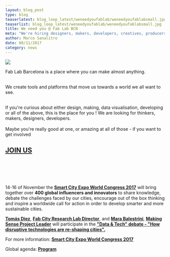```yaml
---
layout: blog_post
type: blog
teaserlatest: blog_loop_latest/weneedyoufablab/weneedyoufablabsmall.jpg
teaserlist: blog_loop_latest/weneedyoufablab/weneedyoufablabsmall.jpg
title: We need you @ Fab Lab BCN
meta: "We're hiring designers, makers, developers, creatives, producers and more to join our team in Barcelona!Want to design + develop things on the cutting edge of tech, culture & activism?"
author: Marco Sanalitro
date: 08/11/2017 
category: news
---
```


<img src= "http://www.fablabbcn.org/img/blog/blog_loop_latest/weneedyoufablab/weneedyoufablab1.jpg" align="middle"> 
<br>

Fab Lab Barcelona is a place where you can make almost anything. <br><br>

We create tools and platforms that move us towards a world we all want to see.<br><br>

If you're curious about either design, making, data visualisation, developing or all of the above, this is the place for you !
We are looking for thinkers, makers, designers, developers.<br><br>
Maybe you're really good at one, or amazing at all of those - if you want to get involved <h2><a href="https://fablabbarcelona.typeform.com/to/BWTPVj">JOIN US</a></h2><br><br> 

</i></p><br>



14-16 of November the <strong><a href="http://www.smartcityexpo.com/it/">Smart City Expo World Congress 2017</a></strong> will bring together over <strong>400 global influencers and innovators</strong> to share knowledge, debate the challenges faced by our cities, encourage out of the box thinking and inspire a worldwide call for action in order to develop smarter and more sustainable cities.

<strong><a href="https://fablabbcn.org/about_us.html">Tomás Diez</a></strong>, <strong><a href="http://fab.city/">Fab City Research Lab Director</a></strong>, and <strong><a href="https://fablabbcn.org/about_us.html">Mara Balestrini</a></strong>, <strong><a href="http://making-sense.eu/">Making Sense Project Leader</a></strong> will participate in the <strong><a href="http://www.smartcityexpo.com/en/topic-data">"Data & Tech" debate - "How disruptive technologies are re-shaping cities".</a></strong>

For more information: <strong><a href="http://www.smartcityexpo.com/it/">Smart City Expo World Congress 2017</a></strong>

Global agenda: <strong><a href="http://www.smartcityexpo.com/it/agenda-2017">Program</a></strong>
